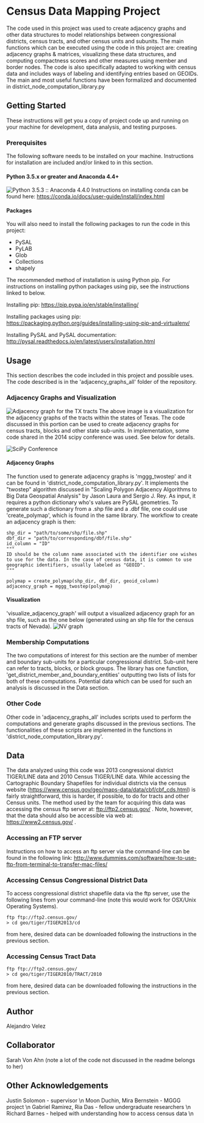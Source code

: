 # Census Data Mapping Project
The code used in this project was used to create adjacency graphs and other data structures to model relationships between congressional districts, census tracts, and other census units and subunits. The main functions which can be executed using the code in this project are: creating adjacency graphs & matrices, visualizing these data structures, and computing compactness scores and other measures using member and border nodes. The code is also specifically adapted to working with census data and includes ways of labeling and identifying entries based on GEOIDs. The main and most useful functions have been formalized and documented in district_node_computation_library.py

## Getting Started
These instructions will get you a copy of project code up and running on your machine for development, data analysis, and testing purposes. 

### Prerequisites
The following software needs to be installed on your machine. Instructions for installation are included and/or linked to in this section.

#### Python 3.5.x or greater and Anaconda 4.4+ 
![Python 3.5.3 :: Anaconda 4.4.0](https://upload.wikimedia.org/wikipedia/commons/thumb/4/4a/Python3-powered_hello-world.svg/2000px-Python3-powered_hello-world.svg.png)
Instructions on installing conda can be found here:
https://conda.io/docs/user-guide/install/index.html

#### Packages
You will also need to install the following packages to run the code in this project:

- PySAL
- PyLAB
- Glob
- Collections
- shapely

The recommended method of installation is using Python pip. For instructions on installing python packages using pip, see the instructions linked to below.

Installing pip: https://pip.pypa.io/en/stable/installing/

Installing packages using pip: https://packaging.python.org/guides/installing-using-pip-and-virtualenv/

Installing PySAL and PySAL documentation: http://pysal.readthedocs.io/en/latest/users/installation.html

## Usage
This section describes the code included in this project and possible uses. The code described is in the 'adjacency_graphs_all' folder of the repository.

### Adjacency Graphs and Visualization
![Adjacency graph for the TX tracts](adjacency_graph_48.png)
The above image is a visualization for the adjacency graphs of the tracts within the states of Texas. The code discussed in this portion can be used to create adjacency graphs for census tracts, blocks and other state sub-units. In implementation, some code shared in the 2014 scipy conference was used. See below for details.

![SciPy Conference](http://conference.scipy.org/proceedings/scipy2008/static/images/scipy_conf_logo.png)

#### Adjacency Graphs
The function used to generate adjacency graphs is 'mggg_twostep' and it can be found in 'district_node_computation_library.py'. It implements the "twostep" algorithm discussed in "Scaling Polygon Adjacency Algorithms to Big Data Geospatial Analysis" by Jason Laura and Sergio J. Rey. As input, it requires a python dictionary who's values are PySAL geometries. To generate such a dictionary from a .shp file and a .dbf file, one could use 'create_polymap', which is found in the same library. The workflow to create an adjacency graph is then:

```
shp_dir = "path/to/some/shp/file.shp"
dbf_dir = "path/to/corresponding/dbf/file.shp"
id_column = "ID"
"""
ID should be the column name associated with the identifier one wishes to use for the data. In the case of census data, it is common to use geographic identifiers, usually labeled as "GEOID".
"""

polymap = create_polymap(shp_dir, dbf_dir, geoid_column)
adjacency_graph = mggg_twostep(polymap)
```

#### Visualization
'visualize_adjacency_graph' will output a visualized adjacency graph for an shp file, such as the one below (generated using an shp file for the census tracts of Nevada).
![NV graph](adjacency_graph_32.png)

### Membership Computations
The two computations of interest for this section are the number of member and boundary sub-units for a particular congressional district. Sub-unit here can refer to tracts, blocks, or block groups. The library has one function, 'get_district_member_and_boundary_entities' outputting two lists of lists for both of these computations. Potential data which can be used for such an analysis is discussed in the Data section.

### Other Code
Other code in 'adjacency_graphs_all' includes scripts used to perform the computations and generate graphs discussed in the previous sections. The functionalities of these scripts are implemented in the functions in 'district_node_computation_library.py'.

## Data
The data analyzed using this code was 2013 congressional district TIGER/LINE data and 2010 Census TIGER/LINE data. While accessing the Cartographic Boundary Shapefiles for individual districts via the census website (https://www.census.gov/geo/maps-data/data/cbf/cbf_cds.html) is fairly straightforward, this is harder, if possible, to do for tracts and other Census units. The method used by the team for acquiring this data was accessing the census ftp server at: ftp://ftp2.census.gov/ . Note, however, that the data should also be accessible via web at: https://www2.census.gov/ .

### Accessing an FTP server 
Instructions on how to access an ftp server via the command-line can be found in the following link: 
http://www.dummies.com/software/how-to-use-ftp-from-terminal-to-transfer-mac-files/

### Accessing Census Congressional District Data
To access congressional district shapefile data via the ftp server, use the following lines from your command-line (note this would work for OSX/Unix Operating Systems).
```
ftp ftp://ftp2.census.gov/
> cd geo/tiger/TIGER2013/cd
```
from here, desired data can be downloaded following the instructions in the previous section.

### Accessing Census Tract Data
```
ftp ftp://ftp2.census.gov/
> cd geo/tiger/TIGER2010/TRACT/2010
```
from here, desired data can be downloaded following the instructions in the previous section.

## Author
Alejandro Velez

## Collaborator
Sarah Von Ahn (note a lot of the code not discussed in the readme belongs to her)

## Other Acknowledgements
Justin Solomon - supervisor \n
Moon Duchin, Mira Bernstein - MGGG project \n
Gabriel Ramirez, Ria Das - fellow undergraduate researchers \n
Richard Barnes - helped with understanding how to access census data \n
